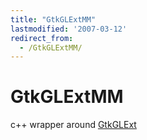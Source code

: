 ```yaml
---
title: "GtkGLExtMM"
lastmodified: '2007-03-12'
redirect_from:
  - /GtkGLExtMM/
---
```


GtkGLExtMM
==========

c++ wrapper around [GtkGLExt](/GtkGLExt "GtkGLExt")

